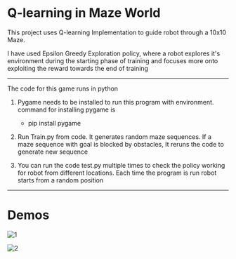 Q-learning in Maze World<a name="TOP"></a>
===================

This project uses Q-learning Implementation to guide robot through a 10x10 Maze. 

I have used Epsilon Greedy Exploration policy, where a robot explores it's environment during the starting phase of training 
and focuses more onto exploiting the reward towards the end of training

---

The code for this game runs in python 

1. Pygame needs to be installed to run this program with environment. command for installing pygame is 
   - pip install pygame


2. Run Train.py from code. It generates random maze sequences. If a maze sequence with goal is blocked by obstacles, It reruns the code to generate new sequence


3. You can run the code test.py multiple times to check the policy working for robot from different locations. Each time the program is run robot starts from a random position

---

Demos <a name="TOP"></a>
===================

![1](https://user-images.githubusercontent.com/58717184/108563059-d8240200-72ce-11eb-8144-2e2cc67529bb.gif)


![2](https://user-images.githubusercontent.com/58717184/108563110-eeca5900-72ce-11eb-9869-07f0818d1d30.gif)


